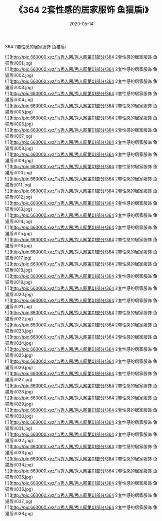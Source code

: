 ﻿---
layout: post
title:  《364 2套性感的居家服饰 鱼猫盾i》
date:   2020-05-14
img: http://pic.660000.xyz/1:/秀人网/秀人网第01部分/364 2套性感的居家服饰 鱼猫盾i/000.jpg
categories: [美女, 清纯, 唯美]
---

364 2套性感的居家服饰 鱼猫盾i

  ![](http://pic.660000.xyz/1:/秀人网/秀人网第01部分/364 2套性感的居家服饰 鱼猫盾i/001.jpg) <br> ![](http://pic.660000.xyz/1:/秀人网/秀人网第01部分/364 2套性感的居家服饰 鱼猫盾i/002.jpg) <br> ![](http://pic.660000.xyz/1:/秀人网/秀人网第01部分/364 2套性感的居家服饰 鱼猫盾i/003.jpg) <br> ![](http://pic.660000.xyz/1:/秀人网/秀人网第01部分/364 2套性感的居家服饰 鱼猫盾i/004.jpg) <br> ![](http://pic.660000.xyz/1:/秀人网/秀人网第01部分/364 2套性感的居家服饰 鱼猫盾i/005.jpg) <br> ![](http://pic.660000.xyz/1:/秀人网/秀人网第01部分/364 2套性感的居家服饰 鱼猫盾i/006.jpg) <br> ![](http://pic.660000.xyz/1:/秀人网/秀人网第01部分/364 2套性感的居家服饰 鱼猫盾i/007.jpg) <br> ![](http://pic.660000.xyz/1:/秀人网/秀人网第01部分/364 2套性感的居家服饰 鱼猫盾i/008.jpg) <br> ![](http://pic.660000.xyz/1:/秀人网/秀人网第01部分/364 2套性感的居家服饰 鱼猫盾i/009.jpg) <br> ![](http://pic.660000.xyz/1:/秀人网/秀人网第01部分/364 2套性感的居家服饰 鱼猫盾i/010.jpg) <br> ![](http://pic.660000.xyz/1:/秀人网/秀人网第01部分/364 2套性感的居家服饰 鱼猫盾i/011.jpg) <br> ![](http://pic.660000.xyz/1:/秀人网/秀人网第01部分/364 2套性感的居家服饰 鱼猫盾i/012.jpg) <br> ![](http://pic.660000.xyz/1:/秀人网/秀人网第01部分/364 2套性感的居家服饰 鱼猫盾i/013.jpg) <br> ![](http://pic.660000.xyz/1:/秀人网/秀人网第01部分/364 2套性感的居家服饰 鱼猫盾i/014.jpg) <br> ![](http://pic.660000.xyz/1:/秀人网/秀人网第01部分/364 2套性感的居家服饰 鱼猫盾i/015.jpg) <br> ![](http://pic.660000.xyz/1:/秀人网/秀人网第01部分/364 2套性感的居家服饰 鱼猫盾i/016.jpg) <br> ![](http://pic.660000.xyz/1:/秀人网/秀人网第01部分/364 2套性感的居家服饰 鱼猫盾i/017.jpg) <br> ![](http://pic.660000.xyz/1:/秀人网/秀人网第01部分/364 2套性感的居家服饰 鱼猫盾i/018.jpg) <br> ![](http://pic.660000.xyz/1:/秀人网/秀人网第01部分/364 2套性感的居家服饰 鱼猫盾i/019.jpg) <br> ![](http://pic.660000.xyz/1:/秀人网/秀人网第01部分/364 2套性感的居家服饰 鱼猫盾i/020.jpg) <br> ![](http://pic.660000.xyz/1:/秀人网/秀人网第01部分/364 2套性感的居家服饰 鱼猫盾i/021.jpg) <br> ![](http://pic.660000.xyz/1:/秀人网/秀人网第01部分/364 2套性感的居家服饰 鱼猫盾i/022.jpg) <br> ![](http://pic.660000.xyz/1:/秀人网/秀人网第01部分/364 2套性感的居家服饰 鱼猫盾i/023.jpg) <br> ![](http://pic.660000.xyz/1:/秀人网/秀人网第01部分/364 2套性感的居家服饰 鱼猫盾i/024.jpg) <br> ![](http://pic.660000.xyz/1:/秀人网/秀人网第01部分/364 2套性感的居家服饰 鱼猫盾i/025.jpg) <br> ![](http://pic.660000.xyz/1:/秀人网/秀人网第01部分/364 2套性感的居家服饰 鱼猫盾i/026.jpg) <br> ![](http://pic.660000.xyz/1:/秀人网/秀人网第01部分/364 2套性感的居家服饰 鱼猫盾i/027.jpg) <br> ![](http://pic.660000.xyz/1:/秀人网/秀人网第01部分/364 2套性感的居家服饰 鱼猫盾i/028.jpg) <br> ![](http://pic.660000.xyz/1:/秀人网/秀人网第01部分/364 2套性感的居家服饰 鱼猫盾i/029.jpg) <br> ![](http://pic.660000.xyz/1:/秀人网/秀人网第01部分/364 2套性感的居家服饰 鱼猫盾i/030.jpg) <br> ![](http://pic.660000.xyz/1:/秀人网/秀人网第01部分/364 2套性感的居家服饰 鱼猫盾i/031.jpg) <br> ![](http://pic.660000.xyz/1:/秀人网/秀人网第01部分/364 2套性感的居家服饰 鱼猫盾i/032.jpg) <br> ![](http://pic.660000.xyz/1:/秀人网/秀人网第01部分/364 2套性感的居家服饰 鱼猫盾i/033.jpg) <br> ![](http://pic.660000.xyz/1:/秀人网/秀人网第01部分/364 2套性感的居家服饰 鱼猫盾i/034.jpg) <br> ![](http://pic.660000.xyz/1:/秀人网/秀人网第01部分/364 2套性感的居家服饰 鱼猫盾i/035.jpg) <br> ![](http://pic.660000.xyz/1:/秀人网/秀人网第01部分/364 2套性感的居家服饰 鱼猫盾i/036.jpg) <br> ![](http://pic.660000.xyz/1:/秀人网/秀人网第01部分/364 2套性感的居家服饰 鱼猫盾i/037.jpg) <br> ![](http://pic.660000.xyz/1:/秀人网/秀人网第01部分/364 2套性感的居家服饰 鱼猫盾i/038.jpg) <br>
